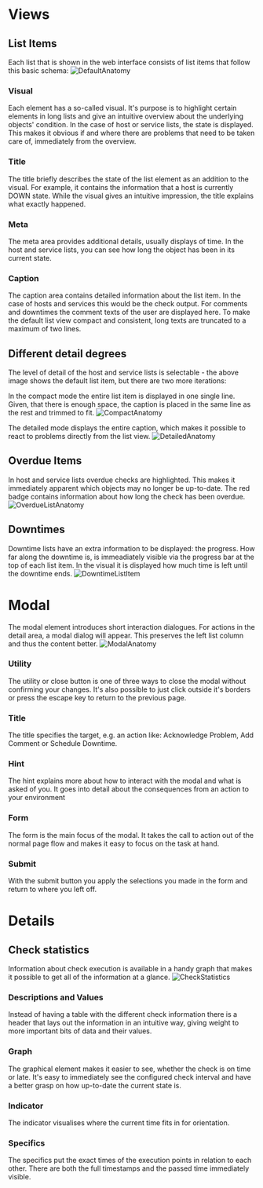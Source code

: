 # Views

## List Items

Each list that is shown in the web interface consists of list items that follow this basic schema:
![DefaultAnatomy](res/ListItemAnatomy.jpg "A list item stripped down to the skeleton")

### Visual

Each element has a so-called visual. It's purpose is to highlight certain elements in long lists and give an intuitive overview about the underlying objects' condition. 
In the case of host or service lists, the state is displayed. This makes it obvious if and where there are problems that need to be taken care of, immediately from the overview.

### Title

The title briefly describes the state of the list element as an addition to the visual. For example, it contains the information that a host is currently DOWN state. While the visual gives an intuitive impression, the title explains what exactly happened.

### Meta

The meta area provides additional details, usually displays of time. In the host and service lists, you can see how long the object has been in its current state.

### Caption

The caption area contains detailed information about the list item. In the case of hosts and services this would be the check output. For comments and downtimes the comment texts of the user are displayed here. To make the default list view compact and consistent, long texts are truncated to a maximum of two lines.

## Different detail degrees

The level of detail of the host and service lists is selectable - the above image shows the default list item, but there are two more iterations:

In the compact mode the entire list item is displayed in one single line.
Given, that there is enough space, the caption is placed in the same line as the rest and trimmed to fit.
![CompactAnatomy](res/ListItemAnatomyCompact.jpg "A more compact list item that fits in one line")

The detailed mode displays the entire caption, which makes it possible to react to problems directly from the list view.
![DetailedAnatomy](res/ListItemAnatomyDetailed.jpg "A more detailed list item that spans four lines")

## Overdue Items

In host and service lists overdue checks are highlighted. This makes it immediately apparent which objects may no longer be up-to-date. The red badge contains information about how long the check has been overdue.
![OverdueListAnatomy](res/ListAnatomyOverdue.jpg "A list with a highlighted item")

## Downtimes

Downtime lists have an extra information to be displayed: the progress.
How far along the downtime is, is immeadiately visible via the progress bar at the top of each list item.
In the visual it is displayed how much time is left until the downtime ends.
![DowntimeListItem](res/ListItemDowntimeAnatomy.jpg "A downtime list item with the added progress bar in the top")

# Modal

The modal element introduces short interaction dialogues. For actions in the detail area, a modal dialog will appear. This preserves the left list column and thus the content better.
![ModalAnatomy](res/ModalAnatomy.jpg "A modal presenting a form")

### Utility

The utility or close button is one of three ways to close the modal without confirming your changes. It's also possible to just click outside it's borders or press the escape key to return to the previous page.

### Title

The title specifies the target, e.g. an action like: Acknowledge Problem, Add Comment or Schedule Downtime.

### Hint

The hint explains more about how to interact with the modal and what is asked of you. It goes into detail about the consequences from an action to your environment

### Form

The form is the main focus of the modal. It takes the call to action out of the normal page flow and makes it easy to focus on the task at hand.

### Submit

With the submit button you apply the selections you made in the form and return to where you left off.

# Details

## Check statistics

Information about check execution is available in a handy graph that makes it possible to get all of the information at a glance.
![CheckStatistics](res/CheckStatisticsAnatomy.jpg "A panel with the statistics about check execution")

### Descriptions and Values

Instead of having a table with the different check information there is a header that lays out the information in an intuitive way, giving weight to more important bits of data and their values.

### Graph

The graphical element makes it easier to see, whether the check is on time or late. It's easy to immediately see the configured check interval and have a better grasp on how up-to-date the current state is.

### Indicator

The indicator visualises where the current time fits in for orientation.

### Specifics

The specifics put the exact times of the execution points in relation to each other. There are both the full timestamps and the passed time immediately visible.
